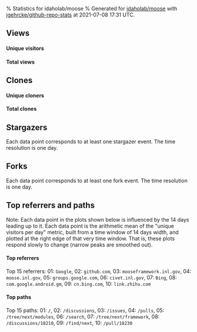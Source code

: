 % Statistics for idaholab/moose
% Generated for [idaholab/moose](https://github.com/idaholab/moose) with [jgehrcke/github-repo-stats](https://github.com/jgehrcke/github-repo-stats) at 2021-07-08 17:31 UTC.


## Views

#### Unique visitors
<div id="chart_views_unique" class="full-width-chart"></div>

#### Total views
<div id="chart_views_total" class="full-width-chart"></div>

<div class="pagebreak-for-print"> </div>


## Clones

#### Unique cloners
<div id="chart_clones_unique" class="full-width-chart"></div>

#### Total clones
<div id="chart_clones_total" class="full-width-chart"></div>



<div class="pagebreak-for-print"> </div>



## Stargazers

Each data point corresponds to at least one stargazer event.
The time resolution is one day.

<div id="chart_stargazers" class="full-width-chart"></div>




## Forks

Each data point corresponds to at least one fork event.
The time resolution is one day.

<div id="chart_forks" class="full-width-chart"></div>




<div class="pagebreak-for-print"> </div>



## Top referrers and paths


Note: Each data point in the plots shown below is influenced by the 14 days
leading up to it. Each data point is the arithmetic mean of the "unique
visitors per day" metric, built from a time window of 14 days width, and
plotted at the right edge of that very time window. That is, these plots
respond slowly to change (narrow peaks are smoothed out).




#### Top referrers


<div id="chart_referrers_top_n_alltime" class="full-width-chart"></div>

Top 15 referrers: 01: `Google`, 02: `github.com`, 03: `mooseframework.inl.gov`, 04: `moose.inl.gov`, 05: `groups.google.com`, 06: `civet.inl.gov`, 07: `Bing`, 08: `com.google.android.gm`, 09: `cn.bing.com`, 10: `link.zhihu.com`





#### Top paths


<div id="chart_paths_top_n_alltime" class="full-width-chart"></div>

Top 15 paths: 01: `/`, 02: `/discussions`, 03: `/issues`, 04: `/pulls`, 05: `/tree/next/modules`, 06: `/search`, 07: `/tree/next/framework`, 08: `/discussions/18210`, 09: `/find/next`, 10: `/pull/18230`


<script type="text/javascript">
    vegaEmbed('#chart_views_unique', {"$schema": "https://vega.github.io/schema/vega-lite/v4.8.1.json", "config": {"arc": {"fill": "#1b1e23"}, "area": {"fill": "#1b1e23"}, "axisBottom": {"domainColor": "#a9b4c4", "gridColor": "#a9b4c4", "labelColor": "#1b1e23", "labelFont": "relative-mono-11-pitch-pro, Menlo, monospace", "tickColor": "#a9b4c4", "titleColor": "#1b1e23", "titleFont": "relative-mono-11-pitch-pro, Menlo, monospace"}, "axisLeft": {"domainColor": "#a9b4c4", "gridColor": "#a9b4c4", "labelColor": "#1b1e23", "labelFont": "relative-mono-11-pitch-pro, Menlo, monospace", "tickColor": "#a9b4c4", "titleColor": "#1b1e23", "titleFont": "relative-mono-11-pitch-pro, Menlo, monospace"}, "axisX": {"grid": false}, "axisY": {"grid": false, "labelBound": true}, "background": "#FFFFFF", "group": {"fill": "#FFFFFF"}, "header": {"fontWeight": 400, "labelFont": "relative-mono-11-pitch-pro, Menlo, monospace", "titleFont": "relative-mono-11-pitch-pro, Menlo, monospace"}, "legend": {"labelFont": "relative-mono-11-pitch-pro, Menlo, monospace", "symbolSize": 200, "symbolType": "circle", "titleFont": "relative-mono-11-pitch-pro, Menlo, monospace"}, "line": {"color": "#1b1e23", "stroke": "#1b1e23"}, "path": {"stroke": "#1b1e23"}, "point": {"color": "#1b1e23", "cursor": "pointer", "filled": true, "size": 100}, "range": {"category": ["#85a2f7", "#ea9755", "#7eb36a", "#f07071", "#bc85d9", "#e587b6", "#a9b4c4", "#d4c05e", "#64b9c4"]}, "style": {"bar": {"fill": "#1b1e23"}, "text": {"font": "relative-mono-11-pitch-pro, Menlo, monospace", "fontWeight": 400}}, "symbol": {"shape": "circle"}, "title": {"anchor": "start", "font": "relative-mono-11-pitch-pro, Menlo, monospace", "fontWeight": 400}, "trail": {"color": "#1b1e23", "stroke": "#1b1e23"}, "view": {"stroke": null}}, "data": {"name": "data-2ee96d14ef65d27ba98a50f1d7d80b6f"}, "datasets": {"data-2ee96d14ef65d27ba98a50f1d7d80b6f": [{"time": "2021-06-24T00:00:00+00:00", "views_total": 297, "views_unique": 55}, {"time": "2021-06-25T00:00:00+00:00", "views_total": 1272, "views_unique": 136}, {"time": "2021-06-26T00:00:00+00:00", "views_total": 498, "views_unique": 59}, {"time": "2021-06-27T00:00:00+00:00", "views_total": 558, "views_unique": 70}, {"time": "2021-06-28T00:00:00+00:00", "views_total": 1265, "views_unique": 134}, {"time": "2021-06-29T00:00:00+00:00", "views_total": 1231, "views_unique": 119}, {"time": "2021-06-30T00:00:00+00:00", "views_total": 1286, "views_unique": 149}, {"time": "2021-07-01T00:00:00+00:00", "views_total": 1196, "views_unique": 141}, {"time": "2021-07-02T00:00:00+00:00", "views_total": 1226, "views_unique": 116}, {"time": "2021-07-03T00:00:00+00:00", "views_total": 353, "views_unique": 65}, {"time": "2021-07-04T00:00:00+00:00", "views_total": 458, "views_unique": 59}, {"time": "2021-07-05T00:00:00+00:00", "views_total": 827, "views_unique": 108}, {"time": "2021-07-06T00:00:00+00:00", "views_total": 1628, "views_unique": 172}, {"time": "2021-07-07T00:00:00+00:00", "views_total": 1934, "views_unique": 201}, {"time": "2021-07-08T00:00:00+00:00", "views_total": 1145, "views_unique": 135}]}, "encoding": {"x": {"field": "time", "timeUnit": "yearmonthdate", "title": "date", "type": "temporal"}, "y": {"field": "views_unique", "scale": {"domain": [0, 221.10000000000002], "zero": true}, "title": "unique views per day", "type": "quantitative"}}, "height": 200, "mark": {"point": true, "type": "line"}, "padding": 10, "width": "container"}, {"actions": false, "renderer": "svg"}).catch(console.error);
vegaEmbed('#chart_views_total', {"$schema": "https://vega.github.io/schema/vega-lite/v4.8.1.json", "config": {"arc": {"fill": "#1b1e23"}, "area": {"fill": "#1b1e23"}, "axisBottom": {"domainColor": "#a9b4c4", "gridColor": "#a9b4c4", "labelColor": "#1b1e23", "labelFont": "relative-mono-11-pitch-pro, Menlo, monospace", "tickColor": "#a9b4c4", "titleColor": "#1b1e23", "titleFont": "relative-mono-11-pitch-pro, Menlo, monospace"}, "axisLeft": {"domainColor": "#a9b4c4", "gridColor": "#a9b4c4", "labelColor": "#1b1e23", "labelFont": "relative-mono-11-pitch-pro, Menlo, monospace", "tickColor": "#a9b4c4", "titleColor": "#1b1e23", "titleFont": "relative-mono-11-pitch-pro, Menlo, monospace"}, "axisX": {"grid": false}, "axisY": {"grid": false, "labelBound": true}, "background": "#FFFFFF", "group": {"fill": "#FFFFFF"}, "header": {"fontWeight": 400, "labelFont": "relative-mono-11-pitch-pro, Menlo, monospace", "titleFont": "relative-mono-11-pitch-pro, Menlo, monospace"}, "legend": {"labelFont": "relative-mono-11-pitch-pro, Menlo, monospace", "symbolSize": 200, "symbolType": "circle", "titleFont": "relative-mono-11-pitch-pro, Menlo, monospace"}, "line": {"color": "#1b1e23", "stroke": "#1b1e23"}, "path": {"stroke": "#1b1e23"}, "point": {"color": "#1b1e23", "cursor": "pointer", "filled": true, "size": 100}, "range": {"category": ["#85a2f7", "#ea9755", "#7eb36a", "#f07071", "#bc85d9", "#e587b6", "#a9b4c4", "#d4c05e", "#64b9c4"]}, "style": {"bar": {"fill": "#1b1e23"}, "text": {"font": "relative-mono-11-pitch-pro, Menlo, monospace", "fontWeight": 400}}, "symbol": {"shape": "circle"}, "title": {"anchor": "start", "font": "relative-mono-11-pitch-pro, Menlo, monospace", "fontWeight": 400}, "trail": {"color": "#1b1e23", "stroke": "#1b1e23"}, "view": {"stroke": null}}, "data": {"name": "data-2ee96d14ef65d27ba98a50f1d7d80b6f"}, "datasets": {"data-2ee96d14ef65d27ba98a50f1d7d80b6f": [{"time": "2021-06-24T00:00:00+00:00", "views_total": 297, "views_unique": 55}, {"time": "2021-06-25T00:00:00+00:00", "views_total": 1272, "views_unique": 136}, {"time": "2021-06-26T00:00:00+00:00", "views_total": 498, "views_unique": 59}, {"time": "2021-06-27T00:00:00+00:00", "views_total": 558, "views_unique": 70}, {"time": "2021-06-28T00:00:00+00:00", "views_total": 1265, "views_unique": 134}, {"time": "2021-06-29T00:00:00+00:00", "views_total": 1231, "views_unique": 119}, {"time": "2021-06-30T00:00:00+00:00", "views_total": 1286, "views_unique": 149}, {"time": "2021-07-01T00:00:00+00:00", "views_total": 1196, "views_unique": 141}, {"time": "2021-07-02T00:00:00+00:00", "views_total": 1226, "views_unique": 116}, {"time": "2021-07-03T00:00:00+00:00", "views_total": 353, "views_unique": 65}, {"time": "2021-07-04T00:00:00+00:00", "views_total": 458, "views_unique": 59}, {"time": "2021-07-05T00:00:00+00:00", "views_total": 827, "views_unique": 108}, {"time": "2021-07-06T00:00:00+00:00", "views_total": 1628, "views_unique": 172}, {"time": "2021-07-07T00:00:00+00:00", "views_total": 1934, "views_unique": 201}, {"time": "2021-07-08T00:00:00+00:00", "views_total": 1145, "views_unique": 135}]}, "encoding": {"x": {"field": "time", "timeUnit": "yearmonthdate", "title": "date", "type": "temporal"}, "y": {"field": "views_total", "scale": {"domain": [0, 2127.4], "zero": true}, "title": "total views per day", "type": "quantitative"}}, "height": 200, "mark": {"point": true, "type": "line"}, "padding": 10, "width": "container"}, {"actions": false, "renderer": "svg"}).catch(console.error);
vegaEmbed('#chart_clones_unique', {"$schema": "https://vega.github.io/schema/vega-lite/v4.8.1.json", "config": {"arc": {"fill": "#1b1e23"}, "area": {"fill": "#1b1e23"}, "axisBottom": {"domainColor": "#a9b4c4", "gridColor": "#a9b4c4", "labelColor": "#1b1e23", "labelFont": "relative-mono-11-pitch-pro, Menlo, monospace", "tickColor": "#a9b4c4", "titleColor": "#1b1e23", "titleFont": "relative-mono-11-pitch-pro, Menlo, monospace"}, "axisLeft": {"domainColor": "#a9b4c4", "gridColor": "#a9b4c4", "labelColor": "#1b1e23", "labelFont": "relative-mono-11-pitch-pro, Menlo, monospace", "tickColor": "#a9b4c4", "titleColor": "#1b1e23", "titleFont": "relative-mono-11-pitch-pro, Menlo, monospace"}, "axisX": {"grid": false}, "axisY": {"grid": false, "labelBound": true}, "background": "#FFFFFF", "group": {"fill": "#FFFFFF"}, "header": {"fontWeight": 400, "labelFont": "relative-mono-11-pitch-pro, Menlo, monospace", "titleFont": "relative-mono-11-pitch-pro, Menlo, monospace"}, "legend": {"labelFont": "relative-mono-11-pitch-pro, Menlo, monospace", "symbolSize": 200, "symbolType": "circle", "titleFont": "relative-mono-11-pitch-pro, Menlo, monospace"}, "line": {"color": "#1b1e23", "stroke": "#1b1e23"}, "path": {"stroke": "#1b1e23"}, "point": {"color": "#1b1e23", "cursor": "pointer", "filled": true, "size": 100}, "range": {"category": ["#85a2f7", "#ea9755", "#7eb36a", "#f07071", "#bc85d9", "#e587b6", "#a9b4c4", "#d4c05e", "#64b9c4"]}, "style": {"bar": {"fill": "#1b1e23"}, "text": {"font": "relative-mono-11-pitch-pro, Menlo, monospace", "fontWeight": 400}}, "symbol": {"shape": "circle"}, "title": {"anchor": "start", "font": "relative-mono-11-pitch-pro, Menlo, monospace", "fontWeight": 400}, "trail": {"color": "#1b1e23", "stroke": "#1b1e23"}, "view": {"stroke": null}}, "data": {"name": "data-3e34eb47477442c0a4c0006f28da7286"}, "datasets": {"data-3e34eb47477442c0a4c0006f28da7286": [{"clones_total": 796, "clones_unique": 51, "time": "2021-06-24T00:00:00+00:00"}, {"clones_total": 1601, "clones_unique": 81, "time": "2021-06-25T00:00:00+00:00"}, {"clones_total": 329, "clones_unique": 54, "time": "2021-06-26T00:00:00+00:00"}, {"clones_total": 448, "clones_unique": 53, "time": "2021-06-27T00:00:00+00:00"}, {"clones_total": 830, "clones_unique": 77, "time": "2021-06-28T00:00:00+00:00"}, {"clones_total": 1980, "clones_unique": 82, "time": "2021-06-29T00:00:00+00:00"}, {"clones_total": 1727, "clones_unique": 79, "time": "2021-06-30T00:00:00+00:00"}, {"clones_total": 2017, "clones_unique": 79, "time": "2021-07-01T00:00:00+00:00"}, {"clones_total": 462, "clones_unique": 73, "time": "2021-07-02T00:00:00+00:00"}, {"clones_total": 181, "clones_unique": 47, "time": "2021-07-03T00:00:00+00:00"}, {"clones_total": 29, "clones_unique": 22, "time": "2021-07-04T00:00:00+00:00"}, {"clones_total": 311, "clones_unique": 58, "time": "2021-07-05T00:00:00+00:00"}, {"clones_total": 1258, "clones_unique": 77, "time": "2021-07-06T00:00:00+00:00"}, {"clones_total": 1356, "clones_unique": 81, "time": "2021-07-07T00:00:00+00:00"}, {"clones_total": 380, "clones_unique": 67, "time": "2021-07-08T00:00:00+00:00"}]}, "encoding": {"x": {"field": "time", "timeUnit": "yearmonthdate", "title": "date", "type": "temporal"}, "y": {"field": "clones_unique", "scale": {"domain": [0, 90.2], "zero": true}, "title": "unique clones per day", "type": "quantitative"}}, "height": 200, "mark": {"point": true, "type": "line"}, "padding": 10, "width": "container"}, {"actions": false, "renderer": "svg"}).catch(console.error);
vegaEmbed('#chart_clones_total', {"$schema": "https://vega.github.io/schema/vega-lite/v4.8.1.json", "config": {"arc": {"fill": "#1b1e23"}, "area": {"fill": "#1b1e23"}, "axisBottom": {"domainColor": "#a9b4c4", "gridColor": "#a9b4c4", "labelColor": "#1b1e23", "labelFont": "relative-mono-11-pitch-pro, Menlo, monospace", "tickColor": "#a9b4c4", "titleColor": "#1b1e23", "titleFont": "relative-mono-11-pitch-pro, Menlo, monospace"}, "axisLeft": {"domainColor": "#a9b4c4", "gridColor": "#a9b4c4", "labelColor": "#1b1e23", "labelFont": "relative-mono-11-pitch-pro, Menlo, monospace", "tickColor": "#a9b4c4", "titleColor": "#1b1e23", "titleFont": "relative-mono-11-pitch-pro, Menlo, monospace"}, "axisX": {"grid": false}, "axisY": {"grid": false, "labelBound": true}, "background": "#FFFFFF", "group": {"fill": "#FFFFFF"}, "header": {"fontWeight": 400, "labelFont": "relative-mono-11-pitch-pro, Menlo, monospace", "titleFont": "relative-mono-11-pitch-pro, Menlo, monospace"}, "legend": {"labelFont": "relative-mono-11-pitch-pro, Menlo, monospace", "symbolSize": 200, "symbolType": "circle", "titleFont": "relative-mono-11-pitch-pro, Menlo, monospace"}, "line": {"color": "#1b1e23", "stroke": "#1b1e23"}, "path": {"stroke": "#1b1e23"}, "point": {"color": "#1b1e23", "cursor": "pointer", "filled": true, "size": 100}, "range": {"category": ["#85a2f7", "#ea9755", "#7eb36a", "#f07071", "#bc85d9", "#e587b6", "#a9b4c4", "#d4c05e", "#64b9c4"]}, "style": {"bar": {"fill": "#1b1e23"}, "text": {"font": "relative-mono-11-pitch-pro, Menlo, monospace", "fontWeight": 400}}, "symbol": {"shape": "circle"}, "title": {"anchor": "start", "font": "relative-mono-11-pitch-pro, Menlo, monospace", "fontWeight": 400}, "trail": {"color": "#1b1e23", "stroke": "#1b1e23"}, "view": {"stroke": null}}, "data": {"name": "data-3e34eb47477442c0a4c0006f28da7286"}, "datasets": {"data-3e34eb47477442c0a4c0006f28da7286": [{"clones_total": 796, "clones_unique": 51, "time": "2021-06-24T00:00:00+00:00"}, {"clones_total": 1601, "clones_unique": 81, "time": "2021-06-25T00:00:00+00:00"}, {"clones_total": 329, "clones_unique": 54, "time": "2021-06-26T00:00:00+00:00"}, {"clones_total": 448, "clones_unique": 53, "time": "2021-06-27T00:00:00+00:00"}, {"clones_total": 830, "clones_unique": 77, "time": "2021-06-28T00:00:00+00:00"}, {"clones_total": 1980, "clones_unique": 82, "time": "2021-06-29T00:00:00+00:00"}, {"clones_total": 1727, "clones_unique": 79, "time": "2021-06-30T00:00:00+00:00"}, {"clones_total": 2017, "clones_unique": 79, "time": "2021-07-01T00:00:00+00:00"}, {"clones_total": 462, "clones_unique": 73, "time": "2021-07-02T00:00:00+00:00"}, {"clones_total": 181, "clones_unique": 47, "time": "2021-07-03T00:00:00+00:00"}, {"clones_total": 29, "clones_unique": 22, "time": "2021-07-04T00:00:00+00:00"}, {"clones_total": 311, "clones_unique": 58, "time": "2021-07-05T00:00:00+00:00"}, {"clones_total": 1258, "clones_unique": 77, "time": "2021-07-06T00:00:00+00:00"}, {"clones_total": 1356, "clones_unique": 81, "time": "2021-07-07T00:00:00+00:00"}, {"clones_total": 380, "clones_unique": 67, "time": "2021-07-08T00:00:00+00:00"}]}, "encoding": {"x": {"field": "time", "timeUnit": "yearmonthdate", "title": "date", "type": "temporal"}, "y": {"field": "clones_total", "scale": {"domain": [0, 2218.7000000000003], "zero": true}, "title": "total clones per day", "type": "quantitative"}}, "height": 200, "mark": {"point": true, "type": "line"}, "padding": 10, "width": "container"}, {"actions": false, "renderer": "svg"}).catch(console.error);
vegaEmbed('#chart_stargazers', {"$schema": "https://vega.github.io/schema/vega-lite/v4.8.1.json", "config": {"arc": {"fill": "#1b1e23"}, "area": {"fill": "#1b1e23"}, "axisBottom": {"domainColor": "#a9b4c4", "gridColor": "#a9b4c4", "labelColor": "#1b1e23", "labelFont": "relative-mono-11-pitch-pro, Menlo, monospace", "tickColor": "#a9b4c4", "titleColor": "#1b1e23", "titleFont": "relative-mono-11-pitch-pro, Menlo, monospace"}, "axisLeft": {"domainColor": "#a9b4c4", "gridColor": "#a9b4c4", "labelColor": "#1b1e23", "labelFont": "relative-mono-11-pitch-pro, Menlo, monospace", "tickColor": "#a9b4c4", "titleColor": "#1b1e23", "titleFont": "relative-mono-11-pitch-pro, Menlo, monospace"}, "axisX": {"grid": false}, "axisY": {"grid": false}, "background": "#FFFFFF", "group": {"fill": "#FFFFFF"}, "header": {"fontWeight": 400, "labelFont": "relative-mono-11-pitch-pro, Menlo, monospace", "titleFont": "relative-mono-11-pitch-pro, Menlo, monospace"}, "legend": {"labelFont": "relative-mono-11-pitch-pro, Menlo, monospace", "symbolSize": 200, "symbolType": "circle", "titleFont": "relative-mono-11-pitch-pro, Menlo, monospace"}, "line": {"color": "#1b1e23", "stroke": "#1b1e23"}, "path": {"stroke": "#1b1e23"}, "point": {"color": "#1b1e23", "cursor": "pointer", "filled": true, "size": 100}, "range": {"category": ["#85a2f7", "#ea9755", "#7eb36a", "#f07071", "#bc85d9", "#e587b6", "#a9b4c4", "#d4c05e", "#64b9c4"]}, "style": {"bar": {"fill": "#1b1e23"}, "text": {"font": "relative-mono-11-pitch-pro, Menlo, monospace", "fontWeight": 400}}, "symbol": {"shape": "circle"}, "title": {"anchor": "start", "font": "relative-mono-11-pitch-pro, Menlo, monospace", "fontWeight": 400}, "trail": {"color": "#1b1e23", "stroke": "#1b1e23"}, "view": {"stroke": null}}, "data": {"name": "data-1f78ff5663b3b6320cec4e8b3039e46e"}, "datasets": {"data-1f78ff5663b3b6320cec4e8b3039e46e": [{"stars_cumulative": 22.0, "time": "2014-02-25T00:00:00+00:00"}, {"stars_cumulative": 28.0, "time": "2014-03-23T20:00:00+00:00"}, {"stars_cumulative": 33.0, "time": "2014-04-19T16:00:00+00:00"}, {"stars_cumulative": 34.0, "time": "2014-06-12T08:00:00+00:00"}, {"stars_cumulative": 36.0, "time": "2014-07-09T04:00:00+00:00"}, {"stars_cumulative": 38.0, "time": "2014-08-05T00:00:00+00:00"}, {"stars_cumulative": 41.0, "time": "2014-08-31T20:00:00+00:00"}, {"stars_cumulative": 46.0, "time": "2014-09-27T16:00:00+00:00"}, {"stars_cumulative": 49.0, "time": "2014-10-24T12:00:00+00:00"}, {"stars_cumulative": 55.0, "time": "2014-11-20T08:00:00+00:00"}, {"stars_cumulative": 56.0, "time": "2014-12-17T04:00:00+00:00"}, {"stars_cumulative": 58.0, "time": "2015-01-13T00:00:00+00:00"}, {"stars_cumulative": 61.0, "time": "2015-02-08T20:00:00+00:00"}, {"stars_cumulative": 67.0, "time": "2015-03-07T16:00:00+00:00"}, {"stars_cumulative": 69.0, "time": "2015-04-03T12:00:00+00:00"}, {"stars_cumulative": 71.0, "time": "2015-04-30T08:00:00+00:00"}, {"stars_cumulative": 74.0, "time": "2015-05-27T04:00:00+00:00"}, {"stars_cumulative": 81.0, "time": "2015-06-23T00:00:00+00:00"}, {"stars_cumulative": 85.0, "time": "2015-07-19T20:00:00+00:00"}, {"stars_cumulative": 87.0, "time": "2015-08-15T16:00:00+00:00"}, {"stars_cumulative": 96.0, "time": "2015-09-11T12:00:00+00:00"}, {"stars_cumulative": 100.0, "time": "2015-10-08T08:00:00+00:00"}, {"stars_cumulative": 101.0, "time": "2015-11-04T04:00:00+00:00"}, {"stars_cumulative": 107.0, "time": "2015-12-01T00:00:00+00:00"}, {"stars_cumulative": 112.0, "time": "2015-12-27T20:00:00+00:00"}, {"stars_cumulative": 123.0, "time": "2016-01-23T16:00:00+00:00"}, {"stars_cumulative": 129.0, "time": "2016-02-19T12:00:00+00:00"}, {"stars_cumulative": 133.0, "time": "2016-03-17T08:00:00+00:00"}, {"stars_cumulative": 137.0, "time": "2016-04-13T04:00:00+00:00"}, {"stars_cumulative": 145.0, "time": "2016-05-10T00:00:00+00:00"}, {"stars_cumulative": 148.0, "time": "2016-06-05T20:00:00+00:00"}, {"stars_cumulative": 151.0, "time": "2016-07-02T16:00:00+00:00"}, {"stars_cumulative": 152.0, "time": "2016-07-29T12:00:00+00:00"}, {"stars_cumulative": 154.0, "time": "2016-08-25T08:00:00+00:00"}, {"stars_cumulative": 159.0, "time": "2016-09-21T04:00:00+00:00"}, {"stars_cumulative": 164.0, "time": "2016-10-18T00:00:00+00:00"}, {"stars_cumulative": 167.0, "time": "2016-11-13T20:00:00+00:00"}, {"stars_cumulative": 169.0, "time": "2016-12-10T16:00:00+00:00"}, {"stars_cumulative": 172.0, "time": "2017-01-06T12:00:00+00:00"}, {"stars_cumulative": 176.0, "time": "2017-02-02T08:00:00+00:00"}, {"stars_cumulative": 181.0, "time": "2017-03-01T04:00:00+00:00"}, {"stars_cumulative": 189.0, "time": "2017-03-28T00:00:00+00:00"}, {"stars_cumulative": 197.0, "time": "2017-04-23T20:00:00+00:00"}, {"stars_cumulative": 202.0, "time": "2017-05-20T16:00:00+00:00"}, {"stars_cumulative": 205.0, "time": "2017-06-16T12:00:00+00:00"}, {"stars_cumulative": 206.0, "time": "2017-07-13T08:00:00+00:00"}, {"stars_cumulative": 212.0, "time": "2017-08-09T04:00:00+00:00"}, {"stars_cumulative": 215.0, "time": "2017-09-05T00:00:00+00:00"}, {"stars_cumulative": 221.0, "time": "2017-10-01T20:00:00+00:00"}, {"stars_cumulative": 225.0, "time": "2017-10-28T16:00:00+00:00"}, {"stars_cumulative": 228.0, "time": "2017-11-24T12:00:00+00:00"}, {"stars_cumulative": 236.0, "time": "2017-12-21T08:00:00+00:00"}, {"stars_cumulative": 248.0, "time": "2018-01-17T04:00:00+00:00"}, {"stars_cumulative": 255.0, "time": "2018-02-13T00:00:00+00:00"}, {"stars_cumulative": 261.0, "time": "2018-03-11T20:00:00+00:00"}, {"stars_cumulative": 263.0, "time": "2018-04-07T16:00:00+00:00"}, {"stars_cumulative": 271.0, "time": "2018-05-04T12:00:00+00:00"}, {"stars_cumulative": 280.0, "time": "2018-05-31T08:00:00+00:00"}, {"stars_cumulative": 287.0, "time": "2018-06-27T04:00:00+00:00"}, {"stars_cumulative": 290.0, "time": "2018-07-24T00:00:00+00:00"}, {"stars_cumulative": 295.0, "time": "2018-08-19T20:00:00+00:00"}, {"stars_cumulative": 301.0, "time": "2018-09-15T16:00:00+00:00"}, {"stars_cumulative": 308.0, "time": "2018-10-12T12:00:00+00:00"}, {"stars_cumulative": 320.0, "time": "2018-11-08T08:00:00+00:00"}, {"stars_cumulative": 326.0, "time": "2018-12-05T04:00:00+00:00"}, {"stars_cumulative": 334.0, "time": "2019-01-01T00:00:00+00:00"}, {"stars_cumulative": 342.0, "time": "2019-01-27T20:00:00+00:00"}, {"stars_cumulative": 344.0, "time": "2019-02-23T16:00:00+00:00"}, {"stars_cumulative": 352.0, "time": "2019-03-22T12:00:00+00:00"}, {"stars_cumulative": 353.0, "time": "2019-04-18T08:00:00+00:00"}, {"stars_cumulative": 359.0, "time": "2019-05-15T04:00:00+00:00"}, {"stars_cumulative": 381.0, "time": "2019-06-11T00:00:00+00:00"}, {"stars_cumulative": 384.0, "time": "2019-07-07T20:00:00+00:00"}, {"stars_cumulative": 397.0, "time": "2019-08-03T16:00:00+00:00"}, {"stars_cumulative": 403.0, "time": "2019-08-30T12:00:00+00:00"}, {"stars_cumulative": 413.0, "time": "2019-09-26T08:00:00+00:00"}, {"stars_cumulative": 422.0, "time": "2019-10-23T04:00:00+00:00"}, {"stars_cumulative": 435.0, "time": "2019-11-19T00:00:00+00:00"}, {"stars_cumulative": 439.0, "time": "2019-12-15T20:00:00+00:00"}, {"stars_cumulative": 449.0, "time": "2020-01-11T16:00:00+00:00"}, {"stars_cumulative": 460.0, "time": "2020-02-07T12:00:00+00:00"}, {"stars_cumulative": 476.0, "time": "2020-03-05T08:00:00+00:00"}, {"stars_cumulative": 495.0, "time": "2020-04-01T04:00:00+00:00"}, {"stars_cumulative": 506.0, "time": "2020-04-28T00:00:00+00:00"}, {"stars_cumulative": 517.0, "time": "2020-05-24T20:00:00+00:00"}, {"stars_cumulative": 531.0, "time": "2020-06-20T16:00:00+00:00"}, {"stars_cumulative": 537.0, "time": "2020-07-17T12:00:00+00:00"}, {"stars_cumulative": 549.0, "time": "2020-08-13T08:00:00+00:00"}, {"stars_cumulative": 559.0, "time": "2020-09-09T04:00:00+00:00"}, {"stars_cumulative": 576.0, "time": "2020-10-06T00:00:00+00:00"}, {"stars_cumulative": 592.0, "time": "2020-11-01T20:00:00+00:00"}, {"stars_cumulative": 610.0, "time": "2020-11-28T16:00:00+00:00"}, {"stars_cumulative": 619.0, "time": "2020-12-25T12:00:00+00:00"}, {"stars_cumulative": 632.0, "time": "2021-01-21T08:00:00+00:00"}, {"stars_cumulative": 643.0, "time": "2021-02-17T04:00:00+00:00"}, {"stars_cumulative": 664.0, "time": "2021-03-16T00:00:00+00:00"}, {"stars_cumulative": 680.0, "time": "2021-04-11T20:00:00+00:00"}, {"stars_cumulative": 695.0, "time": "2021-05-08T16:00:00+00:00"}, {"stars_cumulative": 718.0, "time": "2021-06-04T12:00:00+00:00"}, {"stars_cumulative": 719.0, "time": "2021-07-01T08:00:00+00:00"}]}, "encoding": {"x": {"field": "time", "scale": {"domain": ["2014-02-15", "2021-07-01"]}, "timeUnit": "yearmonthdate", "title": "date", "type": "temporal"}, "y": {"field": "stars_cumulative", "scale": {"domain": [0, 790.9000000000001], "zero": true}, "title": "stargazer count (cumulative)", "type": "quantitative"}}, "height": 300, "mark": {"point": true, "type": "line"}, "padding": 10, "width": "container"}, {"actions": false, "renderer": "svg"}).catch(console.error);
vegaEmbed('#chart_forks', {"$schema": "https://vega.github.io/schema/vega-lite/v4.8.1.json", "config": {"arc": {"fill": "#1b1e23"}, "area": {"fill": "#1b1e23"}, "axisBottom": {"domainColor": "#a9b4c4", "gridColor": "#a9b4c4", "labelColor": "#1b1e23", "labelFont": "relative-mono-11-pitch-pro, Menlo, monospace", "tickColor": "#a9b4c4", "titleColor": "#1b1e23", "titleFont": "relative-mono-11-pitch-pro, Menlo, monospace"}, "axisLeft": {"domainColor": "#a9b4c4", "gridColor": "#a9b4c4", "labelColor": "#1b1e23", "labelFont": "relative-mono-11-pitch-pro, Menlo, monospace", "tickColor": "#a9b4c4", "titleColor": "#1b1e23", "titleFont": "relative-mono-11-pitch-pro, Menlo, monospace"}, "axisX": {"grid": false}, "axisY": {"grid": false}, "background": "#FFFFFF", "group": {"fill": "#FFFFFF"}, "header": {"fontWeight": 400, "labelFont": "relative-mono-11-pitch-pro, Menlo, monospace", "titleFont": "relative-mono-11-pitch-pro, Menlo, monospace"}, "legend": {"labelFont": "relative-mono-11-pitch-pro, Menlo, monospace", "symbolSize": 200, "symbolType": "circle", "titleFont": "relative-mono-11-pitch-pro, Menlo, monospace"}, "line": {"color": "#1b1e23", "stroke": "#1b1e23"}, "path": {"stroke": "#1b1e23"}, "point": {"color": "#1b1e23", "cursor": "pointer", "filled": true, "size": 100}, "range": {"category": ["#85a2f7", "#ea9755", "#7eb36a", "#f07071", "#bc85d9", "#e587b6", "#a9b4c4", "#d4c05e", "#64b9c4"]}, "style": {"bar": {"fill": "#1b1e23"}, "text": {"font": "relative-mono-11-pitch-pro, Menlo, monospace", "fontWeight": 400}}, "symbol": {"shape": "circle"}, "title": {"anchor": "start", "font": "relative-mono-11-pitch-pro, Menlo, monospace", "fontWeight": 400}, "trail": {"color": "#1b1e23", "stroke": "#1b1e23"}, "view": {"stroke": null}}, "data": {"name": "data-bbda7c85b097cd7b082eff76679ced23"}, "datasets": {"data-bbda7c85b097cd7b082eff76679ced23": [{"forks_cumulative": 3, "time": "2014-02-15T00:00:00+00:00"}, {"forks_cumulative": 34, "time": "2014-03-13T20:00:00+00:00"}, {"forks_cumulative": 38, "time": "2014-04-09T16:00:00+00:00"}, {"forks_cumulative": 46, "time": "2014-05-06T12:00:00+00:00"}, {"forks_cumulative": 51, "time": "2014-06-02T08:00:00+00:00"}, {"forks_cumulative": 56, "time": "2014-06-29T04:00:00+00:00"}, {"forks_cumulative": 60, "time": "2014-07-26T00:00:00+00:00"}, {"forks_cumulative": 65, "time": "2014-08-21T20:00:00+00:00"}, {"forks_cumulative": 67, "time": "2014-09-17T16:00:00+00:00"}, {"forks_cumulative": 77, "time": "2014-10-14T12:00:00+00:00"}, {"forks_cumulative": 79, "time": "2014-11-10T08:00:00+00:00"}, {"forks_cumulative": 82, "time": "2014-12-07T04:00:00+00:00"}, {"forks_cumulative": 88, "time": "2015-01-03T00:00:00+00:00"}, {"forks_cumulative": 96, "time": "2015-01-29T20:00:00+00:00"}, {"forks_cumulative": 99, "time": "2015-02-25T16:00:00+00:00"}, {"forks_cumulative": 103, "time": "2015-03-24T12:00:00+00:00"}, {"forks_cumulative": 106, "time": "2015-04-20T08:00:00+00:00"}, {"forks_cumulative": 114, "time": "2015-05-17T04:00:00+00:00"}, {"forks_cumulative": 120, "time": "2015-06-13T00:00:00+00:00"}, {"forks_cumulative": 125, "time": "2015-07-09T20:00:00+00:00"}, {"forks_cumulative": 131, "time": "2015-08-05T16:00:00+00:00"}, {"forks_cumulative": 141, "time": "2015-09-01T12:00:00+00:00"}, {"forks_cumulative": 156, "time": "2015-09-28T08:00:00+00:00"}, {"forks_cumulative": 162, "time": "2015-10-25T04:00:00+00:00"}, {"forks_cumulative": 169, "time": "2015-11-21T00:00:00+00:00"}, {"forks_cumulative": 172, "time": "2015-12-17T20:00:00+00:00"}, {"forks_cumulative": 175, "time": "2016-01-13T16:00:00+00:00"}, {"forks_cumulative": 183, "time": "2016-02-09T12:00:00+00:00"}, {"forks_cumulative": 190, "time": "2016-03-07T08:00:00+00:00"}, {"forks_cumulative": 198, "time": "2016-04-03T04:00:00+00:00"}, {"forks_cumulative": 207, "time": "2016-04-30T00:00:00+00:00"}, {"forks_cumulative": 218, "time": "2016-05-26T20:00:00+00:00"}, {"forks_cumulative": 223, "time": "2016-06-22T16:00:00+00:00"}, {"forks_cumulative": 225, "time": "2016-07-19T12:00:00+00:00"}, {"forks_cumulative": 228, "time": "2016-08-15T08:00:00+00:00"}, {"forks_cumulative": 234, "time": "2016-09-11T04:00:00+00:00"}, {"forks_cumulative": 244, "time": "2016-10-08T00:00:00+00:00"}, {"forks_cumulative": 254, "time": "2016-11-03T20:00:00+00:00"}, {"forks_cumulative": 260, "time": "2016-11-30T16:00:00+00:00"}, {"forks_cumulative": 264, "time": "2016-12-27T12:00:00+00:00"}, {"forks_cumulative": 270, "time": "2017-01-23T08:00:00+00:00"}, {"forks_cumulative": 275, "time": "2017-02-19T04:00:00+00:00"}, {"forks_cumulative": 282, "time": "2017-03-18T00:00:00+00:00"}, {"forks_cumulative": 290, "time": "2017-04-13T20:00:00+00:00"}, {"forks_cumulative": 298, "time": "2017-05-10T16:00:00+00:00"}, {"forks_cumulative": 304, "time": "2017-06-06T12:00:00+00:00"}, {"forks_cumulative": 312, "time": "2017-07-03T08:00:00+00:00"}, {"forks_cumulative": 319, "time": "2017-07-30T04:00:00+00:00"}, {"forks_cumulative": 323, "time": "2017-08-26T00:00:00+00:00"}, {"forks_cumulative": 331, "time": "2017-09-21T20:00:00+00:00"}, {"forks_cumulative": 335, "time": "2017-10-18T16:00:00+00:00"}, {"forks_cumulative": 342, "time": "2017-11-14T12:00:00+00:00"}, {"forks_cumulative": 350, "time": "2017-12-11T08:00:00+00:00"}, {"forks_cumulative": 355, "time": "2018-01-07T04:00:00+00:00"}, {"forks_cumulative": 359, "time": "2018-02-03T00:00:00+00:00"}, {"forks_cumulative": 365, "time": "2018-03-01T20:00:00+00:00"}, {"forks_cumulative": 371, "time": "2018-03-28T16:00:00+00:00"}, {"forks_cumulative": 377, "time": "2018-04-24T12:00:00+00:00"}, {"forks_cumulative": 381, "time": "2018-05-21T08:00:00+00:00"}, {"forks_cumulative": 386, "time": "2018-06-17T04:00:00+00:00"}, {"forks_cumulative": 395, "time": "2018-07-14T00:00:00+00:00"}, {"forks_cumulative": 401, "time": "2018-08-09T20:00:00+00:00"}, {"forks_cumulative": 410, "time": "2018-09-05T16:00:00+00:00"}, {"forks_cumulative": 414, "time": "2018-10-02T12:00:00+00:00"}, {"forks_cumulative": 420, "time": "2018-10-29T08:00:00+00:00"}, {"forks_cumulative": 424, "time": "2018-11-25T04:00:00+00:00"}, {"forks_cumulative": 429, "time": "2018-12-22T00:00:00+00:00"}, {"forks_cumulative": 434, "time": "2019-01-17T20:00:00+00:00"}, {"forks_cumulative": 441, "time": "2019-02-13T16:00:00+00:00"}, {"forks_cumulative": 443, "time": "2019-03-12T12:00:00+00:00"}, {"forks_cumulative": 452, "time": "2019-04-08T08:00:00+00:00"}, {"forks_cumulative": 462, "time": "2019-05-05T04:00:00+00:00"}, {"forks_cumulative": 470, "time": "2019-06-01T00:00:00+00:00"}, {"forks_cumulative": 481, "time": "2019-06-27T20:00:00+00:00"}, {"forks_cumulative": 490, "time": "2019-07-24T16:00:00+00:00"}, {"forks_cumulative": 500, "time": "2019-08-20T12:00:00+00:00"}, {"forks_cumulative": 507, "time": "2019-09-16T08:00:00+00:00"}, {"forks_cumulative": 515, "time": "2019-10-13T04:00:00+00:00"}, {"forks_cumulative": 524, "time": "2019-11-09T00:00:00+00:00"}, {"forks_cumulative": 526, "time": "2019-12-05T20:00:00+00:00"}, {"forks_cumulative": 532, "time": "2020-01-01T16:00:00+00:00"}, {"forks_cumulative": 541, "time": "2020-01-28T12:00:00+00:00"}, {"forks_cumulative": 551, "time": "2020-02-24T08:00:00+00:00"}, {"forks_cumulative": 560, "time": "2020-03-22T04:00:00+00:00"}, {"forks_cumulative": 570, "time": "2020-04-18T00:00:00+00:00"}, {"forks_cumulative": 584, "time": "2020-05-14T20:00:00+00:00"}, {"forks_cumulative": 596, "time": "2020-06-10T16:00:00+00:00"}, {"forks_cumulative": 603, "time": "2020-07-07T12:00:00+00:00"}, {"forks_cumulative": 607, "time": "2020-08-03T08:00:00+00:00"}, {"forks_cumulative": 615, "time": "2020-08-30T04:00:00+00:00"}, {"forks_cumulative": 622, "time": "2020-09-26T00:00:00+00:00"}, {"forks_cumulative": 629, "time": "2020-10-22T20:00:00+00:00"}, {"forks_cumulative": 641, "time": "2020-11-18T16:00:00+00:00"}, {"forks_cumulative": 649, "time": "2020-12-15T12:00:00+00:00"}, {"forks_cumulative": 660, "time": "2021-01-11T08:00:00+00:00"}, {"forks_cumulative": 668, "time": "2021-02-07T04:00:00+00:00"}, {"forks_cumulative": 675, "time": "2021-03-06T00:00:00+00:00"}, {"forks_cumulative": 685, "time": "2021-04-01T20:00:00+00:00"}, {"forks_cumulative": 695, "time": "2021-04-28T16:00:00+00:00"}, {"forks_cumulative": 703, "time": "2021-05-25T12:00:00+00:00"}, {"forks_cumulative": 704, "time": "2021-06-21T08:00:00+00:00"}]}, "encoding": {"x": {"field": "time", "scale": {"domain": ["2014-02-15", "2021-07-01"]}, "timeUnit": "yearmonthdate", "title": "date", "type": "temporal"}, "y": {"field": "forks_cumulative", "scale": {"domain": [0, 774.4000000000001], "zero": true}, "title": "fork count (cumulative)", "type": "quantitative"}}, "height": 300, "mark": {"point": true, "type": "line"}, "padding": 10, "width": "container"}, {"actions": false, "renderer": "svg"}).catch(console.error);
vegaEmbed('#chart_referrers_top_n_alltime', {"$schema": "https://vega.github.io/schema/vega-lite/v4.8.1.json", "config": {"arc": {"fill": "#1b1e23"}, "area": {"fill": "#1b1e23"}, "axisBottom": {"domainColor": "#a9b4c4", "gridColor": "#a9b4c4", "labelColor": "#1b1e23", "labelFont": "relative-mono-11-pitch-pro, Menlo, monospace", "tickColor": "#a9b4c4", "titleColor": "#1b1e23", "titleFont": "relative-mono-11-pitch-pro, Menlo, monospace"}, "axisLeft": {"domainColor": "#a9b4c4", "gridColor": "#a9b4c4", "labelColor": "#1b1e23", "labelFont": "relative-mono-11-pitch-pro, Menlo, monospace", "tickColor": "#a9b4c4", "titleColor": "#1b1e23", "titleFont": "relative-mono-11-pitch-pro, Menlo, monospace"}, "axisX": {"grid": false}, "axisY": {"grid": false}, "background": "#FFFFFF", "group": {"fill": "#FFFFFF"}, "header": {"fontWeight": 400, "labelFont": "relative-mono-11-pitch-pro, Menlo, monospace", "titleFont": "relative-mono-11-pitch-pro, Menlo, monospace"}, "legend": {"labelFont": "relative-mono-11-pitch-pro, Menlo, monospace", "symbolSize": 200, "symbolType": "circle", "titleFont": "relative-mono-11-pitch-pro, Menlo, monospace"}, "line": {"color": "#1b1e23", "stroke": "#1b1e23"}, "path": {"stroke": "#1b1e23"}, "point": {"color": "#1b1e23", "cursor": "pointer", "filled": true, "size": 50}, "range": {"category": ["#85a2f7", "#ea9755", "#7eb36a", "#f07071", "#bc85d9", "#e587b6", "#a9b4c4", "#d4c05e", "#64b9c4"]}, "style": {"bar": {"fill": "#1b1e23"}, "text": {"font": "relative-mono-11-pitch-pro, Menlo, monospace", "fontWeight": 400}}, "symbol": {"shape": "circle"}, "title": {"anchor": "start", "font": "relative-mono-11-pitch-pro, Menlo, monospace", "fontWeight": 400}, "trail": {"color": "#1b1e23", "stroke": "#1b1e23"}, "view": {"stroke": null}}, "data": {"name": "data-c10b998cd2b96104181fa312605963a3"}, "datasets": {"data-c10b998cd2b96104181fa312605963a3": [{"referrer": "Google", "time": "2021-07-08T00:00:00+00:00", "views_unique": 175, "views_unique_norm": 12.5}, {"referrer": "github.com", "time": "2021-07-08T00:00:00+00:00", "views_unique": 170, "views_unique_norm": 12.142857142857142}, {"referrer": "mooseframework.inl.gov", "time": "2021-07-08T00:00:00+00:00", "views_unique": 164, "views_unique_norm": 11.714285714285714}, {"referrer": "moose.inl.gov", "time": "2021-07-08T00:00:00+00:00", "views_unique": 25, "views_unique_norm": 1.7857142857142858}, {"referrer": "groups.google.com", "time": "2021-07-08T00:00:00+00:00", "views_unique": 17, "views_unique_norm": 1.2142857142857142}, {"referrer": "civet.inl.gov", "time": "2021-07-08T00:00:00+00:00", "views_unique": 12, "views_unique_norm": 0.8571428571428571}, {"referrer": "Bing", "time": "2021-07-08T00:00:00+00:00", "views_unique": 5, "views_unique_norm": 0.35714285714285715}, {"referrer": "com.google.android.gm", "time": "2021-07-08T00:00:00+00:00", "views_unique": 4, "views_unique_norm": 0.2857142857142857}, {"referrer": "cn.bing.com", "time": "2021-07-08T00:00:00+00:00", "views_unique": 4, "views_unique_norm": 0.2857142857142857}, {"referrer": "link.zhihu.com", "time": "2021-07-08T00:00:00+00:00", "views_unique": 4, "views_unique_norm": 0.2857142857142857}]}, "encoding": {"color": {"field": "referrer", "sort": {"field": "order"}, "type": "nominal"}, "x": {"field": "time", "timeUnit": "yearmonthdate", "title": "date", "type": "temporal"}, "y": {"field": "views_unique_norm", "scale": {"domain": [0, 13.750000000000002], "zero": true}, "title": "unique visitors per day (mean from last 14 days)", "type": "quantitative"}}, "height": 300, "mark": {"point": true, "type": "line"}, "padding": 10, "width": "container"}, {"actions": false, "renderer": "svg"}).catch(console.error);
vegaEmbed('#chart_paths_top_n_alltime', {"$schema": "https://vega.github.io/schema/vega-lite/v4.8.1.json", "config": {"arc": {"fill": "#1b1e23"}, "area": {"fill": "#1b1e23"}, "axisBottom": {"domainColor": "#a9b4c4", "gridColor": "#a9b4c4", "labelColor": "#1b1e23", "labelFont": "relative-mono-11-pitch-pro, Menlo, monospace", "tickColor": "#a9b4c4", "titleColor": "#1b1e23", "titleFont": "relative-mono-11-pitch-pro, Menlo, monospace"}, "axisLeft": {"domainColor": "#a9b4c4", "gridColor": "#a9b4c4", "labelColor": "#1b1e23", "labelFont": "relative-mono-11-pitch-pro, Menlo, monospace", "tickColor": "#a9b4c4", "titleColor": "#1b1e23", "titleFont": "relative-mono-11-pitch-pro, Menlo, monospace"}, "axisX": {"grid": false}, "axisY": {"grid": false}, "background": "#FFFFFF", "group": {"fill": "#FFFFFF"}, "header": {"fontWeight": 400, "labelFont": "relative-mono-11-pitch-pro, Menlo, monospace", "titleFont": "relative-mono-11-pitch-pro, Menlo, monospace"}, "legend": {"labelFont": "relative-mono-11-pitch-pro, Menlo, monospace", "symbolSize": 200, "symbolType": "circle", "titleFont": "relative-mono-11-pitch-pro, Menlo, monospace"}, "line": {"color": "#1b1e23", "stroke": "#1b1e23"}, "path": {"stroke": "#1b1e23"}, "point": {"color": "#1b1e23", "cursor": "pointer", "filled": true, "size": 50}, "range": {"category": ["#85a2f7", "#ea9755", "#7eb36a", "#f07071", "#bc85d9", "#e587b6", "#a9b4c4", "#d4c05e", "#64b9c4"]}, "style": {"bar": {"fill": "#1b1e23"}, "text": {"font": "relative-mono-11-pitch-pro, Menlo, monospace", "fontWeight": 400}}, "symbol": {"shape": "circle"}, "title": {"anchor": "start", "font": "relative-mono-11-pitch-pro, Menlo, monospace", "fontWeight": 400}, "trail": {"color": "#1b1e23", "stroke": "#1b1e23"}, "view": {"stroke": null}}, "data": {"name": "data-3b75ccddd019192523bf546559016e4b"}, "datasets": {"data-3b75ccddd019192523bf546559016e4b": [{"path": "/", "time": "2021-07-08T00:00:00+00:00", "views_unique": 369, "views_unique_norm": 26.357142857142858}, {"path": "/discussions", "time": "2021-07-08T00:00:00+00:00", "views_unique": 211, "views_unique_norm": 15.071428571428571}, {"path": "/issues", "time": "2021-07-08T00:00:00+00:00", "views_unique": 77, "views_unique_norm": 5.5}, {"path": "/pulls", "time": "2021-07-08T00:00:00+00:00", "views_unique": 75, "views_unique_norm": 5.357142857142857}, {"path": "/tree/next/modules", "time": "2021-07-08T00:00:00+00:00", "views_unique": 66, "views_unique_norm": 4.714285714285714}, {"path": "/search", "time": "2021-07-08T00:00:00+00:00", "views_unique": 65, "views_unique_norm": 4.642857142857143}, {"path": "/tree/next/framework", "time": "2021-07-08T00:00:00+00:00", "views_unique": 36, "views_unique_norm": 2.5714285714285716}, {"path": "/discussions/18210", "time": "2021-07-08T00:00:00+00:00", "views_unique": 29, "views_unique_norm": 2.0714285714285716}, {"path": "/find/next", "time": "2021-07-08T00:00:00+00:00", "views_unique": 12, "views_unique_norm": 0.8571428571428571}, {"path": "/pull/18230", "time": "2021-07-08T00:00:00+00:00", "views_unique": 8, "views_unique_norm": 0.5714285714285714}]}, "encoding": {"color": {"field": "path", "sort": {"field": "order"}, "type": "nominal"}, "x": {"field": "time", "timeUnit": "yearmonthdate", "title": "date", "type": "temporal"}, "y": {"field": "views_unique_norm", "scale": {"domain": [0, 28.992857142857147], "zero": true}, "title": "unique visitors per day (mean from last 14 days)", "type": "quantitative"}}, "height": 300, "mark": {"point": true, "type": "line"}, "padding": 10, "width": "container"}, {"actions": false, "renderer": "svg"}).catch(console.error);
    </script>